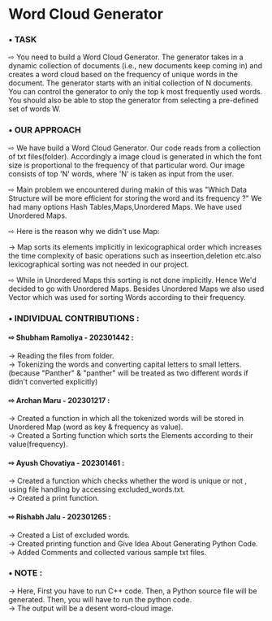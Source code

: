 
# Word Cloud Generator

### • TASK 

⇨ You need to build a Word Cloud Generator. The generator takes in a dynamic
collection of documents (i.e., new documents keep coming in) and creates a
word cloud based on the frequency of unique words in the document. The
generator starts with an initial collection of N documents. You can control the
generator to only the top k most frequently used words. You should also be able
to stop the generator from selecting a pre-defined set of words W.

### • OUR APPROACH
⇨ We have build a Word Cloud Generator. Our code reads from a collection of txt files(folder).
Accordingly a image cloud is generated in which the font size is proportional to the frequency of that particular word. Our image consists of top 'N' words, where 'N' is taken as input from the user.

⇨ Main problem we encountered during makin of this was "Which Data Structure will be more efficient for storing the word and its frequency ?" We had many options Hash Tables,Maps,Unordered Maps. We have used Unordered Maps. 

⇨ Here is the reason why we didn't use Map:

→ Map sorts its elements implicitly in lexicographical order which increases the time complexity of basic operations such as inseertion,deletion etc.also lexicographical sorting was not needed in our project.

⇨ While in Unordered Maps this sorting is not done implicitly. Hence We'd decided to go with Unordered Maps. Besides Unordered Maps we also used Vector which was used for sorting Words according to their frequency. 

### • INDIVIDUAL CONTRIBUTIONS :
#### ⇨ Shubham Ramoliya - 202301442 :   
→ Reading the files from folder.  
→ Tokenizing the words and converting capital     letters to small letters. (because "Panther" & "panther" will be treated as two different words if didn't converted explicitly)  

#### ⇨ Archan Maru - 202301217 :  
→ Created a function in which all the tokenized words will be stored in Unordered Map (word as key & frequency as value).  
→ Created a Sorting function which sorts the Elements according to their value(frequency).

#### ⇨ Ayush Chovatiya - 202301461 :      
→ Created a function which checks whether the word is unique or not , using file handling by accessing excluded_words.txt.  
→ Created a print function.  

#### ⇨ Rishabh Jalu - 202301265 :  
→ Created a List of excluded words.  
→ Created printing function and Give Idea About Generating Python Code.   
→ Added Comments and collected various sample txt files.  

### • NOTE :
→ Here, First you have to run C++ code. Then, a Python source file will be generated. Then, you will have to run the python code.  
→ The output will be a desent word-cloud image.  

